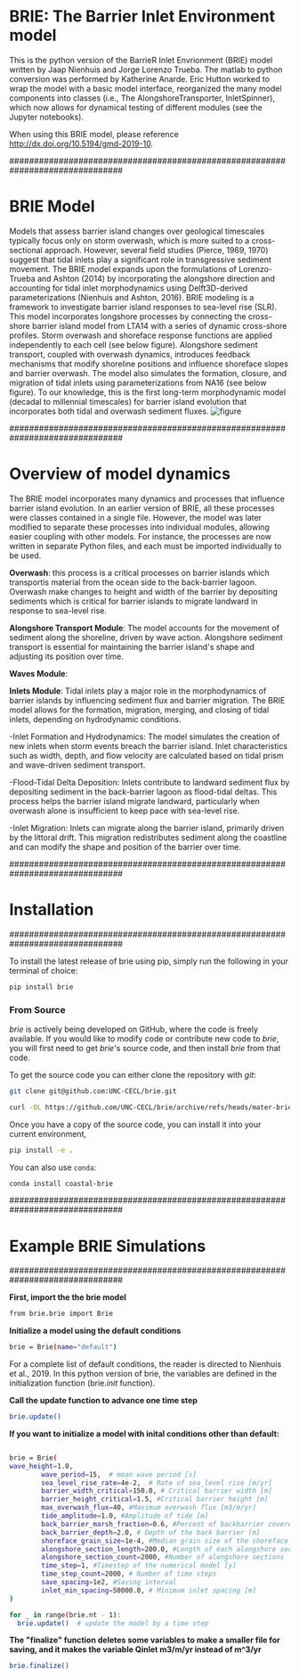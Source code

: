 BRIE: The Barrier Inlet Environment model
=========================================

This is the python version of the BarrieR Inlet Envrionment (BRIE) model written
by Jaap Nienhuis and Jorge Lorenzo Trueba. The matlab to python conversion was
performed by Katherine Anarde. Eric Hutton worked to wrap the model with a basic
model interface, reorganized the many model components into classes (i.e., The
AlongshoreTransporter, InletSpinner), which now allows for dynamical testing of
different modules (see the Jupyter notebooks).

When using this BRIE model, please reference http://dx.doi.org/10.5194/gmd-2019-10.

###############################################################################
# BRIE Model
Models that assess barrier island changes over geological timescales typically focus only on
storm overwash, which is more suited to a cross-sectional approach. However, several field
studies (Pierce, 1969, 1970) suggest that tidal inlets play a significant role in transgressive
sediment movement. The BRIE model expands upon the formulations of Lorenzo-Trueba and Ashton (2014)
by incorporating the alongshore direction and accounting for tidal inlet morphodynamics using 
Delft3D-derived parameterizations (Nienhuis and Ashton, 2016).
BRIE modeling is a framework to investigate barrier island responses to sea-level rise (SLR). 
This model incorporates longshore processes by connecting the cross-shore barrier island model
from LTA14 with a series of dynamic cross-shore profiles. Storm overwash and shoreface response 
functions are applied independently to each cell (see below figure). Alongshore sediment transport,
coupled with overwash dynamics, introduces feedback mechanisms that modify shoreline positions and
influence shoreface slopes and barrier overwash. The model also simulates the formation, closure, 
and migration of tidal inlets using parameterizations from NA16 (see below figure).
To our knowledge, this is the first long-term morphodynamic model (decadal to millennial timescales) 
for barrier island evolution that incorporates both tidal and overwash sediment fluxes.
![figure](/Users/rsahrae/PycharmProjects/pythonProject_CE_roya/brie_model.png)

###############################################################################

# Overview of model dynamics
The BRIE model incorporates many dynamics and processes that influence 
barrier island evolution. In an earlier version of BRIE, all these 
processes were classes contained in a single file. However, the model was later
modified to separate these processes into individual modules, 
allowing easier coupling with other models. For instance, 
the processes are now written in separate Python files, and each must
be imported individually to be used.

**Overwash**: this process is a critical processes on barrier islands
which transportis material from the ocean side to the back-barrier lagoon. Overwash make changes to
height and width of the barrier by depositing sediments which is critical for barrier islands to 
migrate landward in response to sea-level rise. 

**Alongshore Transport Module**: The model accounts for the movement of sediment along the shoreline, driven by wave 
action. Alongshore sediment transport is essential for maintaining the barrier island's shape and adjusting its 
position over time.

**Waves Module**:

**Inlets Module**: Tidal inlets play a major role in the morphodynamics of barrier islands by influencing sediment
flux and barrier migration. The BRIE model allows for the formation, migration, merging, and closing of tidal inlets, 
depending on hydrodynamic conditions.

-Inlet Formation and Hydrodynamics: The model simulates the creation of new inlets when storm events breach the barrier 
island. Inlet characteristics such as width, depth, and flow velocity are calculated based on tidal prism and wave-driven 
sediment transport.

-Flood-Tidal Delta Deposition: Inlets contribute to landward sediment flux by depositing sediment in the back-barrier 
lagoon as flood-tidal deltas. This process helps the barrier island migrate landward, particularly when overwash alone
is insufficient to keep pace with sea-level rise.

-Inlet Migration: Inlets can migrate along the barrier island, primarily driven by the littoral drift. This migration 
redistributes sediment along the coastline and can modify the shape and position of the barrier over time.

###############################################################################
# Installation
###############################################################################

To install the latest release of brie using pip, simply run the following in your terminal of choice:

```bash
pip install brie
```
### From Source

*brie* is actively being developed on GitHub, where the code is freely available.
If you would like to modify code or contribute new code to *brie*, you will first
need to get *brie*'s source code, and then install *brie* from that code.

To get the source code you can either clone the repository with *git*:

```bash
git clone git@github.com:UNC-CECL/brie.git
```

```bash
curl -OL https://github.com/UNC-CECL/brie/archive/refs/heads/mater-brie.zip
```
Once you have a copy of the source code, you can install it into your current
environment,

```bash
pip install -e .
```
You can also use `conda`:

```bash
conda install coastal-brie
```
###############################################################################
# Example BRIE Simulations
###############################################################################

**First, import the the brie model**
```bash
from brie.brie import Brie
```

**Initialize a model using the default conditions**
```bash
brie = Brie(name="default")
```
For a complete list of default conditions, the reader is directed to Nienhuis et al., 2019. 
In this python version of brie, the variables are defined in the initialization function 
(brie._init_ function).

**Call the update function to advance one time step**
```bash
brie.update()
```

**If you want to initialize a model with inital conditions other than default:**
```bash

brie = Brie(
wave_height=1.0,
        wave_period=15,  # mean wave period [s]
        sea_level_rise_rate=4e-2,  # Rate of sea_level rise [m/yr]
        barrier_width_critical=150.0, # Critical barrier width [m]
        barrier_height_critical=1.5, #Critical barrier height [m]
        max_overwash_flux=40, #Maximum overwash flux [m3/m/yr]
        tide_amplitude=1.0, #Amplitude of tide [m]
        back_barrier_marsh_fraction=0.6, #Percent of backbarrier covered by marsh and does not contribute to tidal prism
        back_barrier_depth=2.0, # Depth of the back barrier [m]
        shoreface_grain_size=1e-4, #Median grain size of the shoreface [m]
        alongshore_section_length=200.0, #Length of each alongshore section [m]
        alongshore_section_count=2000, #Number of alongshore sections
        time_step=1, #Timestep of the numerical model [y]
        time_step_count=2000, # Number of time steps
        save_spacing=1e2, #Saving interval
        inlet_min_spacing=50000.0, # Minimum inlet spacing [m]
)

for _ in range(brie.nt - 1):
  brie.update()  # update the model by a time step
```

**The "finalize" function deletes some variables to make a smaller file for saving, 
and it makes the variable Qinlet m3/m/yr instead of m^3/yr**
```bash 
brie.finalize()       
```
